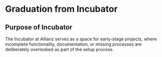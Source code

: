 # Graduation from Incubator

## Purpose of Incubator
The Incubator at Allianz serves as a space for early-stage projects, where incomplete functionality, documentation, or missing processes are deliberately overlooked as part of the setup process.

## 